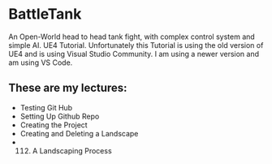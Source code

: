 # BattleTank
An Open-World head to head tank fight, with complex control system and simple AI. UE4 Tutorial.
Unfortunately this Tutorial is using the old version of UE4 and is using Visual Studio Community.
I am using a newer version and am using VS Code.

## These are my lectures:

* Testing Git Hub
* Setting Up Github Repo
* Creating the Project
* Creating and Deleting a Landscape
* 112. A Landscaping Process